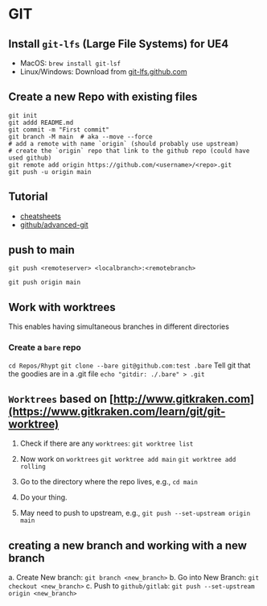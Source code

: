 # GIT

## Install `git-lfs` (Large File Systems) for UE4

- MacOS: `brew install git-lsf`
- Linux/Windows: Download from [git-lfs.github.com](https://git-lfs.github.com)

## Create a new Repo with existing files

```
git init
git addd README.md
git commit -m "First commit"
git branch -M main  # aka --move --force
# add a remote with name `origin` (should probably use upstream)
# create the `origin` repo that link to the github repo (could have used github)
git remote add origin https://github.com/<username>/<repo>.git
git push -u origin main
```

## Tutorial
* [cheatsheets](https://github.com/mikeizbicki/ucr-cs100/blob/2015winter/textbook/cheatsheets/git-cheatsheet.md)
* [github/advanced-git](https://github.com/mikeizbicki/ucr-cs100/tree/2015winter/textbook/tools/git/advanced-git)

## push to main

`git push <remoteserver> <localbranch>:<remotebranch>`

`git push origin main`

## Work with worktrees

This enables having simultaneous branches in different directories

### Create a `bare` repo

`cd Repos/Rhypt`
`git clone --bare git@github.com:test .bare`
Tell git that the goodies are in a .git file
`echo "gitdir: ./.bare" > .git`

## `Worktrees` based on [http://www.gitkraken.com](https://www.gitkraken.com/learn/git/git-worktree)

1. Check if there are any `worktrees`: `git worktree list`
2. Now work on `worktrees`
   `git worktree add main`
   `git worktree add rolling`

3. Go to the directory where the repo lives, e.g., `cd main`
4. Do your thing.
5. May need to push to upstream, e.g., `git push --set-upstream origin main`

## creating a new branch and working with a new branch

a. Create New branch: `git branch <new_branch>`
b. Go into New Branch: `git checkout <new_branch>`
c. Push to `github/gitlab`: `git push --set-upstream origin <new_branch>`
